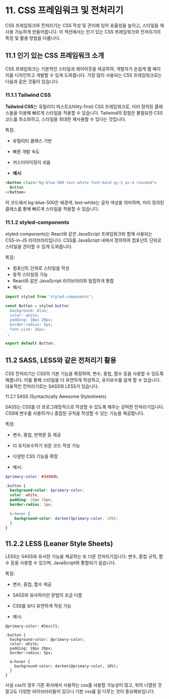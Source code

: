 # 11. CSS 프레임워크 및 전처리기

CSS 프레임워크와 전처리기는 CSS 작성 및 관리에 있어 효율성을 높이고, 스타일을 재사용 가능하게 만들어줍니다. 이 섹션에서는 인기 있는 CSS 프레임워크와 전처리기의 특징 및 활용 방법을 다룹니다.

## 11.1 인기 있는 CSS 프레임워크 소개

CSS 프레임워크는 기본적인 스타일과 레이아웃을 제공하여, 개발자가 손쉽게 웹 페이지를 디자인하고 개발할 수 있게 도와줍니다. 가장 많이 사용되는 CSS 프레임워크로는 다음과 같은 것들이 있습니다.

### 11.1.1 Tailwind CSS

**Tailwind CSS**는 유틸리티 퍼스트(Utility-first) CSS 프레임워크로, 미리 정의된 클래스들을 이용해 빠르게 스타일을 적용할 수 있습니다. Tailwind의 장점은 불필요한 CSS 코드를 최소화하고, 스타일을 최대한 재사용할 수 있다는 것입니다.

특징:

- 유틸리티 클래스 기반
- 빠른 개발 속도
- 커스터마이징이 쉬움

- **예시**:

```html
<button class="bg-blue-500 text-white font-bold py-2 px-4 rounded">
  Button
</button>
```

이 코드에서 bg-blue-500은 배경색, text-white는 글자 색상을 의미하며, 미리 정의된 클래스를 통해 빠르게 스타일을 적용할 수 있습니다.

### 11.1.2 styled-components

styled-components는 React와 같은 JavaScript 프레임워크와 함께 사용되는 CSS-in-JS 라이브러리입니다. CSS를 JavaScript 내에서 정의하여 컴포넌트 단위로 스타일을 관리할 수 있게 도와줍니다.

특징:

- 컴포넌트 단위로 스타일을 작성
- 동적 스타일링 가능
- React와 같은 JavaScript 라이브러리와 밀접하게 통합
- 예시:

```javascript
import styled from "styled-components";

const Button = styled.button`
  background: blue;
  color: white;
  padding: 10px 20px;
  border-radius: 5px;
  font-size: 16px;
`;

export default Button;
```

## 11.2 SASS, LESS와 같은 전처리기 활용

CSS 전처리기는 CSS의 기본 기능을 확장하여, 변수, 중첩, 함수 등을 사용할 수 있도록 해줍니다. 이를 통해 스타일을 더 유연하게 작성하고, 유지보수를 쉽게 할 수 있습니다. 대표적인 전처리기로는 SASS와 LESS가 있습니다.

11.2.1 SASS (Syntactically Awesome Stylesheets)

SASS는 CSS를 더 프로그래밍적으로 작성할 수 있도록 해주는 강력한 전처리기입니다. CSS에 변수를 사용하거나 중첩된 규칙을 작성할 수 있는 기능을 제공합니다.

특징:

- 변수, 중첩, 반복문 등 제공
- 더 유지보수하기 쉬운 코드 작성 가능
- 다양한 CSS 기능을 확장

- 예시:

```scss
$primary-color: #3498db;

.button {
  background-color: $primary-color;
  color: white;
  padding: 10px 20px;
  border-radius: 5px;

  &:hover {
    background-color: darken($primary-color, 10%);
  }
}
```

## 11.2.2 LESS (Leaner Style Sheets)

LESS는 SASS와 유사한 기능을 제공하는 또 다른 전처리기입니다. 변수, 중첩 규칙, 함수 등을 사용할 수 있으며, JavaScript와 통합되기 쉽습니다.

특징:

- 변수, 중첩, 함수 제공
- SASS와 유사하지만 문법이 조금 다름
- CSS를 보다 유연하게 작성 가능

- 예시:

```less
@primary-color: #2ecc71;

.button {
  background-color: @primary-color;
  color: white;
  padding: 10px 20px;
  border-radius: 5px;

  &:hover {
    background-color: darken(@primary-color, 10%);
  }
}
```

사실 css의 경우 기존 회사에서 사용하는 css를 사용할 가능성이 많고, 위의 나열된 것 말고도 다양한 라이브러리들이 있으니 기본 css를 잘 다루는 것이 중요해보입니다.
